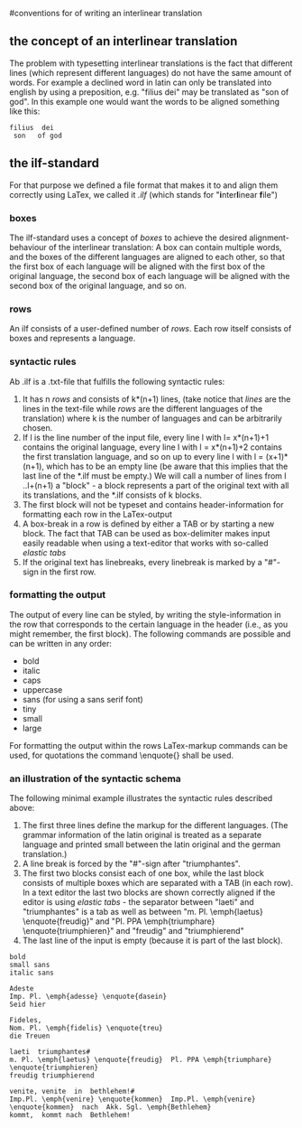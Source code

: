 #conventions for of writing an interlinear translation
## the concept of an interlinear translation
The problem with typesetting interlinear translations is the fact that different lines (which represent different languages) do not have the same amount of words. For example a declined word in latin can only be translated into english by using a preposition, e.g. "filius dei" may be translated as "son of god". In this example one would want the words to be aligned something like this:

```
filius  dei
 son   of god
```

## the ilf-standard
For that purpose we defined a file format that makes it to and align them correctly using LaTex, we called it *.ilf* (which stands for "**i**nter**l**inear **f**ile")

### boxes
The ilf-standard uses a concept of *boxes* to achieve the desired alignment-behaviour of the interlinear translation: A box can contain multiple words, and the boxes of the different languages are aligned to each other, so that the first box of each language will be aligned with the first box of the original language, the second box of each language will be aligned with the second box of the original language, and so on.

### rows
An ilf consists of a user-defined number of *rows*. Each row itself consists of boxes and represents a language. 

### syntactic rules
Ab .ilf is a .txt-file that fulfills the following syntactic rules:

1. It has n *rows* and consists of k\*(n+1) lines, (take notice that *lines* are the lines in the text-file while *rows* are the different languages of the translation) where k is the number of 
languages and can be arbitrarily chosen.
2. If l is the line number of the input file, every line l with l= x*(n+1)+1 
contains the original language, every line l with l = x*(n+1)+2 contains the 
first translation language, and so on up to every line l with 
l = (x+1)*(n+1), which has to be an empty line (be aware that this implies 
that the last line of the *.ilf must be empty.) We will call a number of lines 
from l ..l+(n+1) a "block" - a block represents a part of the original text with
all its translations, and the *.ilf consists of k blocks.
4. The first block will not be typeset and contains header-information for 
formatting each row in the LaTex-output
5. A box-break in a row is defined by either a TAB or by starting a new block. 
The fact that TAB can be used as box-delimiter makes input easily 
readable when using a text-editor that works with so-called *elastic tabs*
6. If the original text has linebreaks, every linebreak is marked by a 
 "#"-sign in the first row.

### formatting the output
The output of every line can be styled, by writing the style-information in the row that corresponds to the certain language in the header (i.e., as you might remember, the first block). The following commands are possible and can be written in any order:

+ bold
+ italic
+ caps
+ uppercase
+ sans (for using a sans serif font)
+ tiny
+ small
+ large

For formatting the output within the rows LaTex-markup commands can be used, for quotations the command \enquote{} shall be used.

### an illustration of the syntactic schema
The following minimal example illustrates the syntactic rules described above:

1. The first three lines define the markup for the different languages. (The grammar information of the latin original is treated as a separate language and printed small between the latin original and the german translation.) 
2. A line break is forced by the "#"-sign after "triumphantes".
3. The first two blocks consist each of one box, while the last block consists of multiple boxes which are separated with a TAB (in each row). In a text editor the last two blocks are shown correctly aligned if the editor is using *elastic tabs* - the separator between "laeti" and "triumphantes" is a tab as well as between "m. Pl. \emph{laetus} \enquote{freudig}" and "Pl. PPA \emph{triumphare} \enquote{triumphieren}" and "freudig" and "triumphierend"
4. The last line of the input is empty (because it is part of the last block).
```
bold 
small sans
italic sans

Adeste 
Imp. Pl. \emph{adesse} \enquote{dasein}
Seid hier

Fideles,
Nom. Pl. \emph{fidelis} \enquote{treu}
die Treuen

laeti  triumphantes#
m. Pl. \emph{laetus} \enquote{freudig}  Pl. PPA \emph{triumphare} \enquote{triumphieren}
freudig triumphierend

venite, venite  in  bethlehem!#
Imp.Pl. \emph{venire} \enquote{kommen}  Imp.Pl. \emph{venire} \enquote{kommen}  nach  Akk. Sgl. \emph{Bethlehem}
kommt,  kommt nach  Bethlehem!

```
